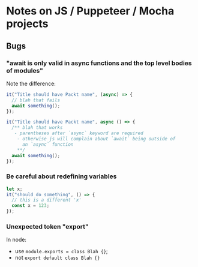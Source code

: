 # Notes on JS / Puppeteer / Mocha projects

## Bugs

### "await is only valid in async functions and the top level bodies of modules"

Note the difference:

```js
it("Title should have Packt name", (async) => {
  // blah that fails
  await something();
});

it("Title should have Packt name", async () => {
  /** blah that works
   - parentheses after `async` keyword are required
    - otherwise js will complain about `await` being outside of
      an `async` function
    **/
  await something();
});
```

### Be careful about redefining variables

```js
let x;
it("should do something", () => {
  // this is a different 'x'
  const x = 123;
});
```

### Unexpected token "export"

In node:

- use `module.exports = class Blah {}`;
- not `export default class Blah {}`
